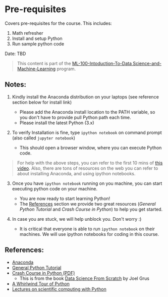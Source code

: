 # Pre-requisites

Covers pre-requisites for the course. This includes:

1. Math refresher
2. Install and setup Python
3. Run sample python code

Date: TBD

> This content is part of the [ML-100-Intoduction-To-Data Science-and-Machine-Learning](http://www.z2datalabs.com/data-science) program.

## Notes:

1. Kindly install the Anaconda distribution on your laptops (see reference section below for install link)
    - Please add the Anaconda install location to the PATH variable, so you don't have to provide pull Python path each time.
    - Please install the latest Python  (3.x)

2. To verify Installation is fine, type `ipython notebook` on command prompt (also called `jupyter notebook`)
    - This should open a browser window, where you can execute Python code.

> For help with the above steps, you can refer to the first 10 mins of [this video](https://www.youtube.com/watch?v=Q0jGAZAdZqM). Also, there are tons of resources on the web you can refer to about installing Anaconda, and using ipython notebooks.


3. Once you have `ipython notebook` running on you machine, you can start executing python code on your machine.
    - You are now ready to start learning Python!
    - The [References](#References) section we provide two great resources (*General Python Tutorial* and *Crash Course in Python*) to help you get started.

4. In case you are stuck, we will help unblock you. Don't worry :)
    - It is critical that everyone is able to run `ipython notebook` on their machines. We will use ipython notebooks for coding in this course.

## References:

- [Anaconda](https://www.continuum.io/downloads)
- [General Python Tutorial](http://cs231n.github.io/python-numpy-tutorial/)
- [Crash Course in Python (PDF)](resources/crashcoursepython.pdf)
    - This is from the book [Data Science From Scratch](https://www.amazon.com/Data-Science-Scratch-Principles-Python/dp/149190142X) by Joel Grus
- [A Whirlwind Tour of Python](https://github.com/jakevdp/WhirlwindTourOfPython)
- [Lectures on scientific computing with Python](https://github.com/jrjohansson/scientific-python-lectures/tree/master/)
